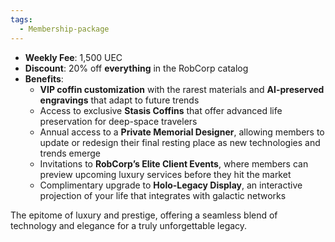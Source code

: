 ```yaml
---
tags:
  - Membership-package
---
```

- **Weekly Fee**: 1,500 UEC
- **Discount**: 20% off **everything** in the RobCorp catalog
- **Benefits**:
    - **VIP coffin customization** with the rarest materials and **AI-preserved engravings** that adapt to future trends
    - Access to exclusive **Stasis Coffins** that offer advanced life preservation for deep-space travelers
    - Annual access to a **Private Memorial Designer**, allowing members to update or redesign their final resting place as new technologies and trends emerge
    - Invitations to **RobCorp’s Elite Client Events**, where members can preview upcoming luxury services before they hit the market
    - Complimentary upgrade to **Holo-Legacy Display**, an interactive projection of your life that integrates with galactic networks

The epitome of luxury and prestige, offering a seamless blend of technology and elegance for a truly unforgettable legacy.